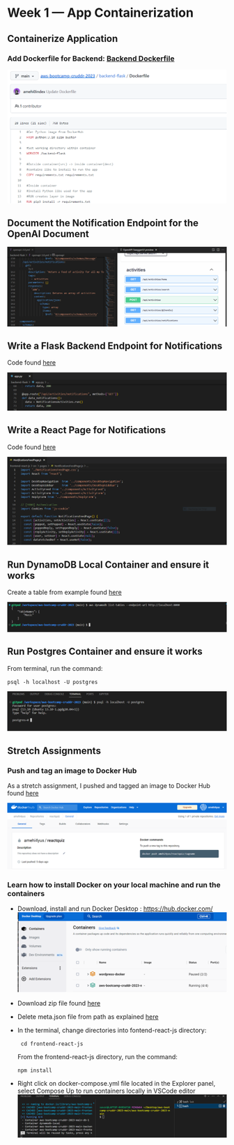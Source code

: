 # Week 1 — App Containerization

## Containerize Application 

### Add Dockerfile for Backend: [Backend Dockerfile](/backend-flask/Dockerfile)

![Image of Backend Dockerfile](assets/backend-dockerfile.png)


## Document the Notification Endpoint for the OpenAI Document

![Documentation OpenAI Endpoint](assets/open-ai.png)


## Write a Flask Backend Endpoint for Notifications

Code found [here](/backend-flask/app.py)

![Backend Endpoint for Notifications](assets/backend.png)


## Write a React Page for Notifications

Code found [here](/frontend-react-js/src/pages/NotificationsFeedPage.js)

![React Pagefeed for Notifications](assets/react.png)

## Run DynamoDB Local Container and ensure it works

Create a table from example found [here](https://github.com/100DaysOfCloud/challenge-dynamodb-local)

![React Pagefeed for Notifications](assets/dynamodb-table.png)

## Run Postgres Container and ensure it works

From terminal, run the command: 
```
psql -h localhost -U postgres
```

![React Pagefeed for Notifications](assets/postgres.png)

## Stretch Assignments

### Push and tag an image to Docker Hub

As a stretch assignment, I pushed and tagged an image to Docker Hub found [here](https://hub.docker.com/repository/docker/amehi4yus/reactquiz/general)

![Docker Hub Image](assets/dockerhub.png)

### Learn how to install Docker on your local machine and run the containers
- Download, install and run Docker Desktop : https://hub.docker.com/
	![Image of Docker Desktop](assets/docker-desktop.png)
- Download zip file found [here](https://github.com/amehi0index/aws-bootcamp-cruddr-2023)
- Delete meta.json file from path as explained [here](https://stackoverflow.com/questions/74804296/docker-endpoint-for-default-not-found) 
	
- In the terminal, change directories into fontend-react-js directory:
	```
	 cd frontend-react-js
	```
   From the frontend-react-js directory, run the command:
   
	 ```
	 npm install
	 ```
- Right click on docker-compose.yml file located in the Explorer panel, select Compose Up to run containers locally in VSCode editor
	![Image from local VS Code Terminal](assets/local-docker.png)


